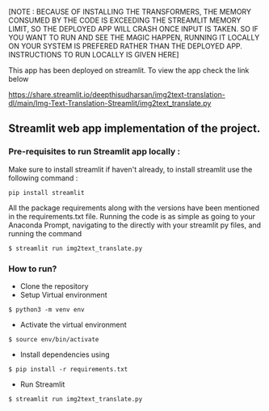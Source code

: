 [NOTE : BECAUSE OF INSTALLING THE TRANSFORMERS, THE MEMORY CONSUMED BY THE CODE IS EXCEEDING THE STREAMLIT MEMORY LIMIT, SO THE DEPLOYED APP WILL CRASH ONCE INPUT IS TAKEN. SO IF YOU WANT TO RUN AND SEE THE MAGIC HAPPEN, RUNNING IT LOCALLY ON YOUR SYSTEM IS PREFERED RATHER THAN THE DEPLOYED APP. INSTRUCTIONS TO RUN LOCALLY IS GIVEN HERE]

This app has been deployed on streamlit. To view the app check the link below

https://share.streamlit.io/deepthisudharsan/img2text-translation-dl/main/Img-Text-Translation-Streamlit/img2text_translate.py

## Streamlit web app implementation of the project. 

### Pre-requisites to run Streamlit app locally :

Make sure to install streamlit if haven't already, to install streamlit use the following command :

```
pip install streamlit
```
All the package requirements along with the versions have been mentioned in the requirements.txt file. Running the code is as simple as going to your Anaconda Prompt, navigating to the directly with your streamlit py files, and running the command 
```
$ streamlit run img2text_translate.py
```
### How to run?

* Clone the repository
* Setup Virtual environment
```
$ python3 -m venv env
```
* Activate the virtual environment
```
$ source env/bin/activate
```
* Install dependencies using
```
$ pip install -r requirements.txt
```
* Run Streamlit
```
$ streamlit run img2text_translate.py
```
